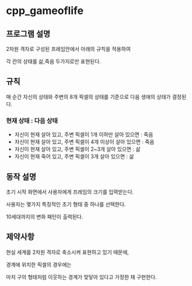 # cpp_gameoflife

## 프로그램 설명
2차원 격자로 구성된 프레임안에서 아래의 규칙을 적용하여

각 칸의 상태를 삶,죽음 두가지로만 표현된다.

## 규칙
매 순간 자신의 상태와 주변의 8개 픽셀의 상태를 기준으로 다음 생애의 상태가 결정된다.

### **현재 상태 : 다음 상태**

- 자신이 현재 살아 있고, 주변 픽셀이 1개 이하만 살아 있으면 : 죽음
- 자신이 현재 살아 있고, 주변 픽셀이 4개 이상이 살아 있으면 : 죽음 
- 자신이 현재 살아 있고, 주변 픽셀이 2~3개 살아 있으면 : 삶
- 자신이 현재 죽어 있고, 주변 픽셀이 3개 살아 있으면 : 삶

## 동작 설명
초기 시작 화면에서 사용자에게 프레임의 크기를 입력받는다.

사용자는 몇가지 특징적인 초기 형태 중 하나를 선택한다.

10세대까지의 변화 패턴이 출력된다.

## 제약사항
현실 세계를 2차원 격자로 축소시켜 표현하고 있기 때문에,

경계에 위치한 픽셀의 경우에는

마치 구의 형태처럼 이웃하는 경계가 맞닿아 있다고 가정한 채 구현한다.
